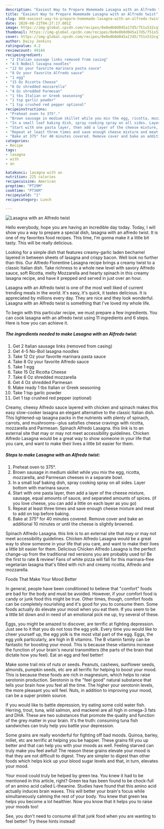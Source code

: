 ```yaml
---
description: "Easiest Way to Prepare Homemade Lasagna with an Alfredo twist"
title: "Easiest Way to Prepare Homemade Lasagna with an Alfredo twist"
slug: 860-easiest-way-to-prepare-homemade-lasagna-with-an-alfredo-twist
date: 2020-08-22T04:27:17.601Z
image: https://img-global.cpcdn.com/recipes/0e0e8b0d045a17d5/751x532cq70/lasagna-with-an-alfredo-twist-recipe-main-photo.jpg
thumbnail: https://img-global.cpcdn.com/recipes/0e0e8b0d045a17d5/751x532cq70/lasagna-with-an-alfredo-twist-recipe-main-photo.jpg
cover: https://img-global.cpcdn.com/recipes/0e0e8b0d045a17d5/751x532cq70/lasagna-with-an-alfredo-twist-recipe-main-photo.jpg
author: Daisy Jenkins
ratingvalue: 4.2
reviewcount: 49144
recipeingredient:
- "2 Italian sausage links removed from casing"
- "4-5 NoBoil lasagna noodles"
- "12 Oz your favorite marinara pasta sauce"
- "8 Oz your favorite Alfredo sauce"
- "1 egg"
- "15 Oz Ricotta Cheese"
- "6 Oz shredded mozzarella"
- "4 Oz shredded Parmesan"
- "1 tbs Italian or Greek seasoning"
- "1 tsp garlic powder"
- "1 tsp crushed red pepper optional"
recipeinstructions:
- "Preheat oven to 375°."
- "Brown sausage in medium skillet while you mix the egg, ricotta, mozzarella, and Parmesan cheeses in a separate bowl."
- "In a small loaf baking dish, spray cooking spray on all sides. Layer bottom with marinara sauce."
- "Start with one pasta layer, then add a layer of the cheese mixture, sausage, equal amounts of sauce, and separated amounts of spices. (if you love cheese, you can add a little on each layer as you go)"
- "Repeat at least three times and save enough cheese mixture and meat to add on top before baking."
- "Bake at 375° for 40 minutes covered. Remove cover and bake an additional 10 minutes or until the cheese is slightly browned."
categories:
- Recipe
tags:
- lasagna
- with
- an

katakunci: lasagna with an 
nutrition: 225 calories
recipecuisine: American
preptime: "PT29M"
cooktime: "PT36M"
recipeyield: "1"
recipecategory: Lunch

---
```



![Lasagna with an Alfredo twist](https://img-global.cpcdn.com/recipes/0e0e8b0d045a17d5/751x532cq70/lasagna-with-an-alfredo-twist-recipe-main-photo.jpg)

Hello everybody, hope you are having an incredible day today. Today, I will show you a way to prepare a special dish, lasagna with an alfredo twist. It is one of my favorites food recipes. This time, I'm gonna make it a little bit tasty. This will be really delicious.

Looking for a simple dish that features creamy-garlic laden bechamel layered in between sheets of lasagna and crispy bacon. Well look no further than this. Our Alfredo Florentine Lasagna recipe brings a creamy twist to a classic Italian dish. Take richness to a whole new level with savory Alfredo sauce, soft Ricotta, melty Mozzarella and hearty spinach in this creamy lasagna recipe, and have it prepped and served in just over an hour.

Lasagna with an Alfredo twist is one of the most well liked of current trending meals in the world. It's easy, it's quick, it tastes delicious. It is appreciated by millions every day. They are nice and they look wonderful. Lasagna with an Alfredo twist is something that I've loved my whole life.


To begin with this particular recipe, we must prepare a few ingredients. You can cook lasagna with an alfredo twist using 11 ingredients and 6 steps. Here is how you can achieve it.

<!--inarticleads1-->

##### The ingredients needed to make Lasagna with an Alfredo twist:

1. Get 2 Italian sausage links (removed from casing)
1. Get 4-5 No-Boil lasagna noodles
1. Take 12 Oz your favorite marinara pasta sauce
1. Take 8 Oz your favorite Alfredo sauce
1. Take 1 egg
1. Take 15 Oz Ricotta Cheese
1. Take 6 Oz shredded mozzarella
1. Get 4 Oz shredded Parmesan
1. Make ready 1 tbs Italian or Greek seasoning
1. Take 1 tsp garlic powder
1. Get 1 tsp crushed red pepper (optional)


Creamy, cheesy Alfredo sauce layered with chicken and spinach makes this easy slow-cooker lasagna an elegant alternative to the classic Italian dish. This lightened-up lasagna packs in the nutrients with plenty of spinach, carrots, and mushrooms--plus satisfies cheese cravings with ricotta, mozzarella and Parmesan. Spinach Alfredo Lasagna. this link is to an external site that may or may not meet accessibility guidelines. Chicken Alfredo Lasagna would be a great way to show someone in your life that you care, and want to make their lives a little bit easier for them. 

<!--inarticleads2-->

##### Steps to make Lasagna with an Alfredo twist:

1. Preheat oven to 375°.
1. Brown sausage in medium skillet while you mix the egg, ricotta, mozzarella, and Parmesan cheeses in a separate bowl.
1. In a small loaf baking dish, spray cooking spray on all sides. Layer bottom with marinara sauce.
1. Start with one pasta layer, then add a layer of the cheese mixture, sausage, equal amounts of sauce, and separated amounts of spices. (if you love cheese, you can add a little on each layer as you go)
1. Repeat at least three times and save enough cheese mixture and meat to add on top before baking.
1. Bake at 375° for 40 minutes covered. Remove cover and bake an additional 10 minutes or until the cheese is slightly browned.


Spinach Alfredo Lasagna. this link is to an external site that may or may not meet accessibility guidelines. Chicken Alfredo Lasagna would be a great way to show someone in your life that you care, and want to make their lives a little bit easier for them. Delicious Chicken Alfredo Lasagna is the perfect change-up from the traditional red versions you are probably used to! Be the first to rate &amp; review! Fans of white pizza will fall for this marinara-free vegetarian lasagna that&#39;s filled with rich and creamy ricotta, Alfredo and mozzarella. 

Foods That Make Your Mood Better


In general, people have been conditioned to believe that "comfort" foods are bad for the body and must be avoided. However, if your comfort food is candy or junk food this might be true. Other times, though, comfort foods can be completely nourishing and it's good for you to consume them. Some foods actually do elevate your mood when you eat them. If you seem to be a little bit down and in need of an emotional pick me up, try several of these.

Eggs, you might be amazed to discover, are terrific at fighting depression. Just see to it that you do not toss the egg yolk. Every time you would like to cheer yourself up, the egg yolk is the most vital part of the egg. Eggs, the egg yolk particularly, are high in B vitamins. The B vitamin family can be fantastic for boosting your mood. This is because these vitamins increase the function of your brain's neural transmitters (the parts of the brain that dictate how you feel). Eat an egg and feel better!

Make some trail mix of nuts or seeds. Peanuts, cashews, sunflower seeds, almonds, pumpkin seeds, etc are all terrific for helping to boost your mood. This is because these foods are rich in magnesium, which helps to raise serotonin production. Serotonin is the "feel good" natural substance that tells your brain how you feel all the time. The higher your serotonin levels, the more pleasant you will feel. Nuts, in addition to improving your mood, can be a super protein source.

If you would like to battle depression, try eating some cold water fish. Herring, trout, tuna, wild salmon, and mackerel are all high in omega-3 fats and DHA. These are two substances that promote the quality and function of the grey matter in your brain. It's the truth: consuming tuna fish sandwiches can truly help you battle your depression. 

Some grains are really wonderful for fighting off bad moods. Quinoa, barley, millet, etc are terrific at helping you be happier. These grains fill you up better and that can help you with your moods as well. Feeling starved can truly make you feel awful! The reason these grains elevate your mood is that they are not difficult to digest. They are simpler to digest than other foods which helps kick up your blood sugar levels and that, in turn, elevates your mood.

Your mood could truly be helped by green tea. You knew it had to be mentioned in this article, right? Green tea has been found to be chock-full of an amino acid called L-theanine. Studies have found that this amino acid actually induces brain waves. This will better your brain's focus while simultaneously calming the rest of your body. You knew that green tea helps you become a lot healthier. Now you know that it helps you to raise your moods too!

See, you don't need to consume all that junk food when you are wanting to feel better! Try  these hints  instead!

